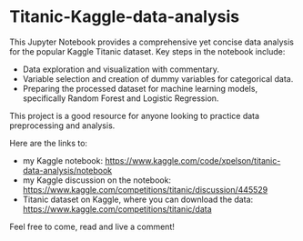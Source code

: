 # Titanic-Kaggle-data-analysis
This Jupyter Notebook provides a comprehensive yet concise data analysis for the popular Kaggle Titanic dataset. Key steps in the notebook include:
  * Data exploration and visualization with commentary.
  * Variable selection and creation of dummy variables for categorical data.
  * Preparing the processed dataset for machine learning models, specifically Random Forest and Logistic Regression.

This project is a good resource for anyone looking to practice data preprocessing and analysis.

Here are the links to:
* my Kaggle notebook: https://www.kaggle.com/code/xpelson/titanic-data-analysis/notebook
* my Kaggle discussion on the notebook: https://www.kaggle.com/competitions/titanic/discussion/445529
* Titanic dataset on Kaggle, where you can download the data: https://www.kaggle.com/competitions/titanic/data

Feel free to come, read and live a comment!
